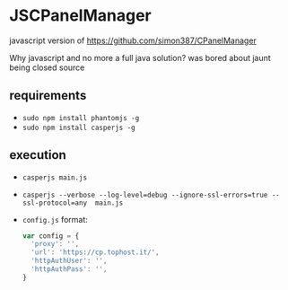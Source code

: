 # JSCPanelManager

javascript version of https://github.com/simon387/CPanelManager

Why javascript and no more a full java solution? was bored about jaunt being closed source

## requirements

+ ```sudo npm install phantomjs -g```
+ ```sudo npm install casperjs -g```

## execution

+ ```casperjs main.js```
+ ```casperjs --verbose --log-level=debug --ignore-ssl-errors=true --ssl-protocol=any  main.js```
+ ```config.js``` format:

  ```js
  var config = {
    'proxy': '',
    'url': 'https://cp.tophost.it/',
    'httpAuthUser': '',
    'httpAuthPass': '',
  }
  ```

